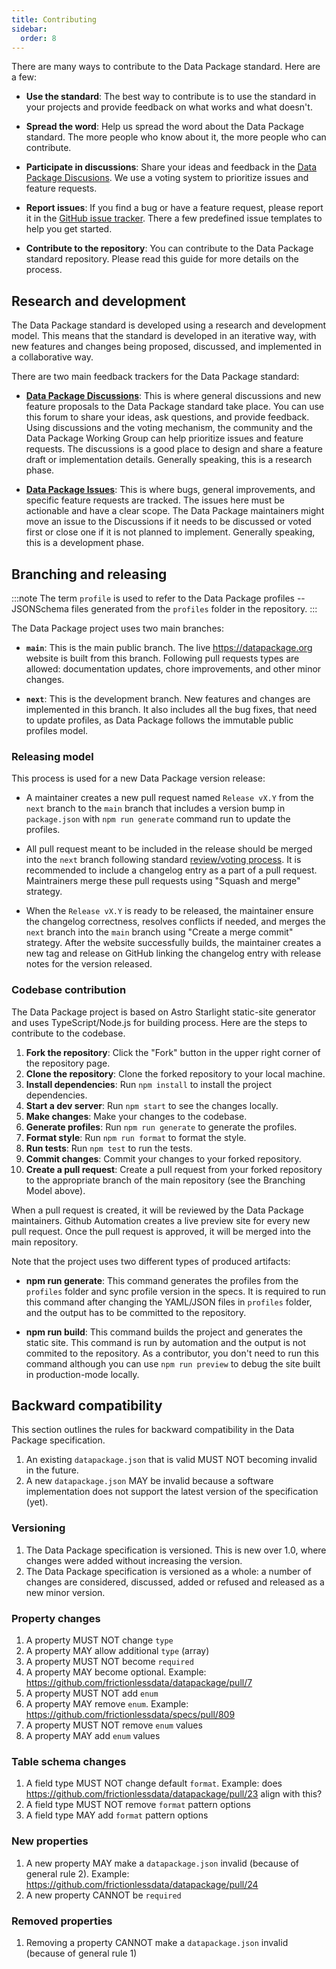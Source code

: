 ```yaml
---
title: Contributing
sidebar:
  order: 8
---
```


There are many ways to contribute to the Data Package standard. Here are a few:

- **Use the standard**: The best way to contribute is to use the standard in your projects and provide feedback on what works and what doesn't.

- **Spread the word**: Help us spread the word about the Data Package standard. The more people who know about it, the more people who can contribute.

- **Participate in discussions**: Share your ideas and feedback in the [Data Package Discusions](https://github.com/frictionlessdata/datapackage/discussions). We use a voting system to prioritize issues and feature requests.

- **Report issues**: If you find a bug or have a feature request, please report it in the [GitHub issue tracker](https://github.com/frictionlessdata/datapackage/issues). There a few predefined issue templates to help you get started.

- **Contribute to the repository**: You can contribute to the Data Package standard repository. Please read this guide for more details on the process.

## Research and development

The Data Package standard is developed using a research and development model. This means that the standard is developed in an iterative way, with new features and changes being proposed, discussed, and implemented in a collaborative way.

There are two main feedback trackers for the Data Package standard:

- **[Data Package Discussions](https://github.com/frictionlessdata/datapackage/discussions)**: This is where general discussions and new feature proposals to the Data Package standard take place. You can use this forum to share your ideas, ask questions, and provide feedback. Using discussions and the voting mechanism, the community and the Data Package Working Group can help prioritize issues and feature requests. The discussions is a good place to design and share a feature draft or implementation details. Generally speaking, this is a research phase.

- **[Data Package Issues](https://github.com/frictionlessdata/datapackage/issues)**: This is where bugs, general improvements, and specific feature requests are tracked. The issues here must be actionable and have a clear scope. The Data Package maintainers might move an issue to the Discussions if it needs to be discussed or voted first or close one if it is not planned to implement. Generally speaking, this is a development phase.

## Branching and releasing

:::note
The term `profile` is used to refer to the Data Package profiles -- JSONSchema files generated from the `profiles` folder in the repository.
:::

The Data Package project uses two main branches:

- **`main`**: This is the main public branch. The live https://datapackage.org website is built from this branch. Following pull requests types are allowed: documentation updates, chore improvements, and other minor changes.

- **`next`**: This is the development branch. New features and changes are implemented in this branch. It also includes all the bug fixes, that need to update profiles, as Data Package follows the immutable public profiles model.

### Releasing model

This process is used for a new Data Package version release:

- A maintainer creates a new pull request named `Release vX.Y` from the `next` branch to the `main` branch that includes a version bump in `package.json` with `npm run generate` command run to update the profiles.

- All pull request meant to be included in the release should be merged into the `next` branch following standard [review/voting process](/overview/governance#decision-making). It is recommended to include a changelog entry as a part of a pull request. Maintrainers merge these pull requests using "Squash and merge" strategy.

- When the `Release vX.Y` is ready to be released, the maintainer ensure the changelog correctness, resolves conflicts if needed, and merges the `next` branch into the `main` branch using "Create a merge commit" strategy. After the website successfully builds, the maintainer creates a new tag and release on GitHub linking the changelog entry with release notes for the version released.

### Codebase contribution

The Data Package project is based on Astro Starlight static-site generator and uses TypeScript/Node.js for building process. Here are the steps to contribute to the codebase.

1. **Fork the repository**: Click the "Fork" button in the upper right corner of the repository page.
2. **Clone the repository**: Clone the forked repository to your local machine.
3. **Install dependencies**: Run `npm install` to install the project dependencies.
4. **Start a dev server**: Run `npm start` to see the changes locally.
5. **Make changes**: Make your changes to the codebase.
6. **Generate profiles**: Run `npm run generate` to generate the profiles.
7. **Format style**: Run `npm run format` to format the style.
8. **Run tests**: Run `npm test` to run the tests.
9. **Commit changes**: Commit your changes to your forked repository.
10. **Create a pull request**: Create a pull request from your forked repository to the appropriate branch of the main repository (see the Branching Model above).

When a pull request is created, it will be reviewed by the Data Package maintainers. Github Automation creates a live preview site for every new pull request. Once the pull request is approved, it will be merged into the main repository.

Note that the project uses two different types of produced artifacts:

- **npm run generate**: This command generates the profiles from the `profiles` folder and sync profile version in the specs. It is required to run this command after changing the YAML/JSON files in `profiles` folder, and the output has to be committed to the repository.

- **npm run build**: This command builds the project and generates the static site. This command is run by automation and the output is not commited to the repository. As a contributor, you don't need to run this command although you can use `npm run preview` to debug the site built in production-mode locally.

## Backward compatibility

This section outlines the rules for backward compatibility in the Data Package specification.

1. An existing `datapackage.json` that is valid MUST NOT becoming invalid in the future.
2. A new `datapackage.json` MAY be invalid because a software implementation does not support the latest version of the specification (yet).

### Versioning

1. The Data Package specification is versioned. This is new over 1.0, where changes were added without increasing the version.
2. The Data Package specification is versioned as a whole: a number of changes are considered, discussed, added or refused and released as a new minor version.

### Property changes

1. A property MUST NOT change `type`
2. A property MAY allow additional `type` (array)
3. A property MUST NOT become `required`
4. A property MAY become optional. Example: https://github.com/frictionlessdata/datapackage/pull/7
5. A property MUST NOT add `enum`
6. A property MAY remove `enum`. Example: https://github.com/frictionlessdata/specs/pull/809
7. A property MUST NOT remove `enum` values
8. A property MAY add `enum` values

### Table schema changes

1. A field type MUST NOT change default `format`. Example: does https://github.com/frictionlessdata/datapackage/pull/23 align with this?
2. A field type MUST NOT remove `format` pattern options
3. A field type MAY add `format` pattern options

### New properties

1. A new property MAY make a `datapackage.json` invalid (because of general rule 2). Example: https://github.com/frictionlessdata/datapackage/pull/24
2. A new property CANNOT be `required`

### Removed properties

1. Removing a property CANNOT make a `datapackage.json` invalid (because of general rule 1)
